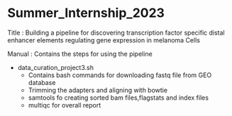 # Summer_Internship_2023

Title : Building a pipeline for discovering transcription factor specific distal enhancer elements regulating gene expression in melanoma Cells

Manual : Contains the steps for using the pipeline 

*  data_curation_project3.sh 
    - Contains bash commands for downloading fastq file from GEO database
    - Trimming the adapters and aligning with bowtie
    - samtools fo creating sorted bam files,flagstats and index files
    - multiqc for overall report 
